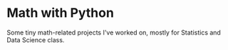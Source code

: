 # Math with Python

Some tiny math-related projects I've worked on, mostly for Statistics and Data Science class.
